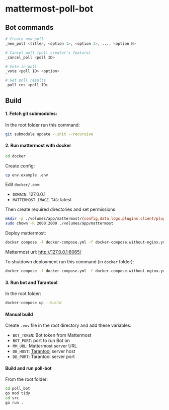 # mattermost-poll-bot

## Bot commands

```bash
# Create new poll
_new_poll <title>, <option 1>, <option 2>, ..., <option N>

# Cancel poll (poll creator's feature)
_cancel_poll <poll ID>

# Vote in poll
_vote <poll ID> <option>

# Get poll results
_poll_res <poll ID>
```

## Build

#### 1. Fetch git submodules:

In the root folder run this command:

```bash
git submodule update --init --recursive
```

#### 2. Run mattermost with docker

```bash
cd docker
```

Create config:
```bash
cp env.example .env
```

Edit `docker/.env`: 
- `DOMAIN`: 127.0.0.1 
- `MATTERMOST_IMAGE_TAG`: latest

Then create required directories and set permissions:

```bash
mkdir -p ./volumes/app/mattermost/{config,data,logs,plugins,client/plugins,bleve-indexes}
sudo chown -R 2000:2000 ./volumes/app/mattermost
```

Deploy mattermost:

```bash
docker compose -f docker-compose.yml -f docker-compose.without-nginx.yml up -d
```

Mattermost url: http://127.0.0.1:8065/

To shutdown deployment run this command (in `docker` folder):

```bash
docker compose -f docker-compose.yml -f docker-compose.without-nginx.yml down
```

#### 3. Run bot and Tarantool

In the root folder:

```bash
docker-compose up --build
```

#### Manual build

Create `.env` file in the root directory and add these variables:

- `BOT_TOKEN`: Bot token from Mattermost
- `BOT_PORT`: port to run Bot on
- `MM_URL`: Mattermost server URL
- `DB_HOST`: [Tarantool](https://tarantool.io) server host
- `DB_PORT`: Tarantool server port

#### Build and run poll-bot

From the root folder:

```bash
cd poll_bot
go mod tidy
cd src
go run .
```
